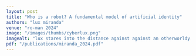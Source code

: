 ```yaml
---
layout: post
title: "Who is a robot? A fundamental model of artificial identity"
authors: "lux miranda"
venue: "ro-man 2024"
image: "/images/thumbs/cyberlux.png"
imagealt: "lux stares into the distance against against an otherworldy closeup of a rock wet with rain, her face contoured with unnatural blue and red light, a faint impression of code overlaid"
pdf: "/publications/miranda_2024.pdf"
---
```











